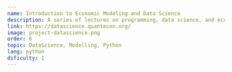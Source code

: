 ```yaml
---
name: Introduction to Economic Modeling and Data Science
description: A series of lectures on programming, data science, and economics.
link: https://datascience.quantecon.org/
image: project-datascience.png
order: 6
topic: DataScience, Modelling, Python
lang: python
dificulty: 1
---
```

